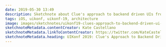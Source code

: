 ```yaml
---
date: 2019-05-30 13:49
description: Sketchnote about Clue's approach to backend driven UIs from UIKonf 2019
tags: iOS, uikonf, uikonf-19, architecture
image: images/sketchnotes/uikonf19-clues-approach-to-backend-driven-ui-small.jpg
sketchnoteMetadata.contentCreator: Kate Castellano
sketchnoteMetadata.linkToContentCreator: https://twitter.com/KateCastellano
sketchnoteMetadata.heading: UIKonf 2019: Clue's Approach to Backend Driven UIs
---
```

